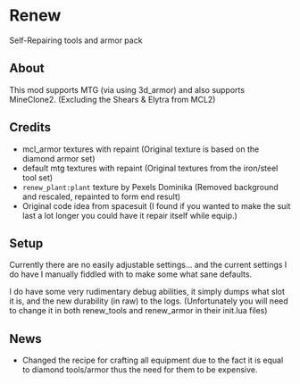 # Renew

Self-Repairing tools and armor pack

## About

This mod supports MTG (via using 3d_armor) and also supports MineClone2. (Excluding the Shears & Elytra from MCL2)

## Credits

* mcl_armor textures with repaint (Original texture is based on the diamond armor set)
* default mtg textures with repaint (Original textures from the iron/steel tool set)
* `renew_plant:plant` texture by Pexels Dominika (Removed background and rescaled, repainted to form end result)
* Original code idea from spacesuit (I found if you wanted to make the suit last a lot longer you could have it repair itself
    while equip.)

## Setup

Currently there are no easily adjustable settings... and the current settings I do have I manually fiddled with to make some what sane defaults.

I do have some very rudimentary debug abilities, it simply dumps what slot it is, and the new durability (in raw) to the logs. (Unfortunately you will need to change it in both renew_tools and renew_armor in their init.lua files)


## News

* Changed the recipe for crafting all equipment due to the fact it is equal to diamond tools/armor thus the need for them to
be expensive.